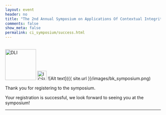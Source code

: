 ```yaml
---
layout: event
header: no
title: "The 2nd Annual Symposium on Applications Of Contextual Integrity"
comments: false
show_meta: false
permalink: ci_symposium/success.html
---
```

<br/>
<img src="{{ site.url }}/images/DLI_logo.jpg" alt="DLI" style="height: 100px;"/>
<img src="{{ site.url }}/images/ICSI.png" alt="ICSI" style="height: 30px;" style="margin-left:5em" />
![Alt text]({{ site.url }}/images/bk_symposium.png)

Thank you for registering to the symposium.

Your registration is successful, we look forward to seeing you at the symposium!




<hr/>
